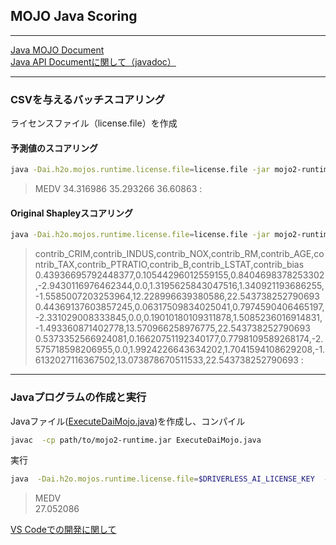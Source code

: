 ## MOJO Java Scoring

***
[Java MOJO Document](https://docs.h2o.ai/driverless-ai/latest-stable/docs/userguide/scoring-mojo-scoring-pipeline.html)  
[Java API Documentに関して（javadoc）](https://docs.h2o.ai/driverless-ai/latest-stable/docs/userguide/mojo2_javadoc.html)  
***

### CSVを与えるバッチスコアリング
ライセンスファイル（license.file）を作成  

#### 予測値のスコアリング
```bash
java -Dai.h2o.mojos.runtime.license.file=license.file -jar mojo2-runtime.jar pipeline.mojo example.csv
```
> MEDV
> 34.316986
> 35.293266
> 36.60863
> :

#### Original Shapleyスコアリング
```bash
java -Dai.h2o.mojos.runtime.license.file=license.file -jar mojo2-runtime.jar --show-contributions-original pipeline.mojo example.csv
```
> contrib_CRIM,contrib_INDUS,contrib_NOX,contrib_RM,contrib_AGE,contrib_TAX,contrib_PTRATIO,contrib_B,contrib_LSTAT,contrib_bias
> 0.43936695792448377,0.10544296012559155,0.8404698378253302,-2.9430116976462344,0.0,1.3195625843047516,1.340921193686255,-1.5585007203253964,12.228996639380586,22.543738252790693
> 0.44369137603857245,0.06317509834025041,0.7974590406465197,-2.331029008333845,0.0,0.19010180109311878,1.5085236016914831,-1.493360871402778,13.570966258976775,22.543738252790693
> 0.5373352566924081,0.16620751192340177,0.7798109589268174,-2.575718598206955,0.0,1.9924226643634202,1.7041594108629208,-1.6132027116367502,13.073878670511533,22.543738252790693
> :
> 
***

### Javaプログラムの作成と実行
Javaファイル([ExecuteDaiMojo.java](ExecuteDaiMojo.java))を作成し、コンパイル
```bash
javac  -cp path/to/mojo2-runtime.jar ExecuteDaiMojo.java
```
実行
```bash
java  -Dai.h2o.mojos.runtime.license.file=$DRIVERLESS_AI_LICENSE_KEY  -cp  .:path/to/mojo2-runtime.jar  ExecuteDaiMojo
```
> MEDV  
> 27.052086

[VS Codeでの開発に関して](./DaiJavaMojo_vscode.pdf)
